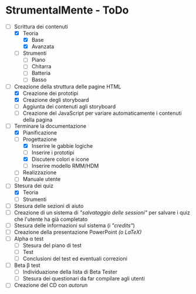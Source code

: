 ﻿# StrumentalMente - ToDo

- [ ] Scrittura dei contenuti
  - [x] Teoria
    - [x] Base
    - [x] Avanzata
  - [ ] Strumenti
    - [ ] Piano
    - [ ] Chitarra
    - [ ] Batteria
    - [ ] Basso
- [ ] Creazione della struttura delle pagine HTML
  - [x] Creazione dei prototipi
  - [x] Creazione degli storyboard
  - [ ] Aggiunta dei contenuti agli storyboard
  - [ ] Creazione del JavaScript per variare automaticamente i contenuti della pagina
- [ ] Terminare la documentazione
  - [x] Pianificazione
  - [ ] Progettazione
    - [x] Inserire le gabbie logiche
    - [ ] Inserire i prototipi
    - [x] Discutere colori e icone
    - [ ] Inserire modello RMM/HDM
  - [ ] Realizzazione
  - [ ] Manuale utente
- [ ] Stesura dei quiz
  - [x] Teoria
  - [ ] Strumenti
- [ ] Stesura delle sezioni di aiuto
- [ ] Creazione di un sistema di _"salvataggio delle sessioni"_ per salvare i quiz che l'utente ha già completato
- [ ] Stesura delle informazioni sul sistema (i _"credits"_)
- [ ] Creazione della presentazione PowerPoint _(o LaTeX)_
- [ ] Alpha &alpha; test
  - [ ] Stesura del piano di test
  - [ ] Test
  - [ ] Conclusioni del test ed eventuali correzioni
- [ ] Beta &beta; test
  - [ ] Individuazione della lista di Beta Tester
  - [ ] Stesura dei questionari da far compilare agli utenti
- [ ] Creazione del CD con _autorun_